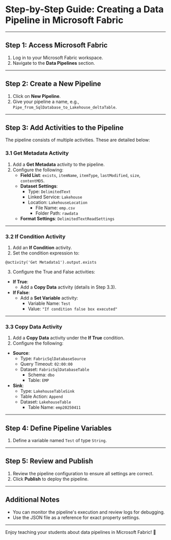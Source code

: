 # Step-by-Step Guide: Creating a Data Pipeline in Microsoft Fabric


---

## Step 1: Access Microsoft Fabric
1. Log in to your Microsoft Fabric workspace.
2. Navigate to the **Data Pipelines** section.

---

## Step 2: Create a New Pipeline
1. Click on **New Pipeline**.
2. Give your pipeline a name, e.g., `Pipe_from_SqlDatabase_to_Lakehouse_deltaTable`.

---

## Step 3: Add Activities to the Pipeline
The pipeline consists of multiple activities. These are detailed below:

### 3.1 Get Metadata Activity
1. Add a **Get Metadata** activity to the pipeline.
2. Configure the following:
   - **Field List**: `exists`, `itemName`, `itemType`, `lastModified`, `size`, `contentMD5`.
   - **Dataset Settings**:
     - Type: `DelimitedText`
     - Linked Service: `Lakehouse`
     - Location: `LakehouseLocation`
       - File Name: `emp.csv`
       - Folder Path: `rawdata`
   - **Format Settings**: `DelimitedTextReadSettings`

---

### 3.2 If Condition Activity
1. Add an **If Condition** activity.
2. Set the condition expression to:

```
@activity('Get Metadata1').output.exists
```

3. Configure the True and False activities:
- **If True**: 
  - Add a **Copy Data** activity (details in Step 3.3).
- **If False**:
  - Add a **Set Variable** activity:
    - Variable Name: `Test`
    - Value: `"If condition false box executed"`

---

### 3.3 Copy Data Activity
1. Add a **Copy Data** activity under the **If True** condition.
2. Configure the following:
- **Source**:
  - Type: `FabricSqlDatabaseSource`
  - Query Timeout: `02:00:00`
  - Dataset: `FabricSqlDatabaseTable`
    - Schema: `dbo`
    - Table: `EMP`
- **Sink**:
  - Type: `LakehouseTableSink`
  - Table Action: `Append`
  - Dataset: `LakehouseTable`
    - Table Name: `emp20250411`

---

## Step 4: Define Pipeline Variables
1. Define a variable named `Test` of type `String`.

---

## Step 5: Review and Publish
1. Review the pipeline configuration to ensure all settings are correct.
2. Click **Publish** to deploy the pipeline.

---

## Additional Notes
- You can monitor the pipeline's execution and review logs for debugging.
- Use the JSON file as a reference for exact property settings.

---

Enjoy teaching your students about data pipelines in Microsoft Fabric! 🎉
